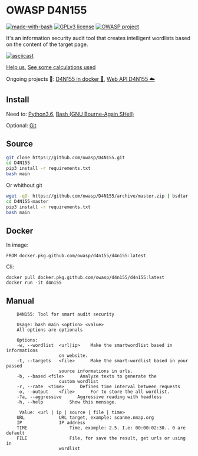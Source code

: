 # OWASP D4N155 
[![made-with-bash](https://img.shields.io/badge/Made%20with-Bash-1f425f.svg)](https://github.com/OWASP/D4N155/search?l=shell) [![GPLv3 license](https://img.shields.io/badge/License-GPLv3-blue.svg)](https://github.com/OWASP/D4N155/blob/master/LICENSE) [![OWASP project](https://img.shields.io/badge/Project-OWASP-1f425f)](https://github.com/OWASP)

It's an information security audit tool that creates intelligent wordlists based on the content of the target page.

[![asciicast](https://asciinema.org/a/294029.svg)](https://asciinema.org/a/294029)

[Help us](https://www2.owasp.org/www-project-d4n155/#div-contributing), [See some calculations used](https://www2.owasp.org/www-project-d4n155/#div-operations)

Ongoing projects :construction_worker:: [D4N155 in docker :gift:](https://github.com/OWASP/D4N155/tree/docker), [Web API D4N155 :cloud:](https://github.com/OWASP/D4N155/tree/api)

## Install
Need to: [Python3.6](https://realpython.com/installing-python/), [Bash (GNU Bourne-Again SHell)](https://www.gnu.org/software/bash/#download)

Optional: [Git](https://git-scm.com/book/en/v2/Getting-Started-Installing-Git)
## Source

```bash
git clone https://github.com/owasp/D4N155.git
cd D4N155
pip3 install -r requirements.txt
bash main
```
Or whithout git

```bash
wget -qO- https://github.com/owasp/D4N155/archive/master.zip | bsdtar -xf-
cd D4N155-master
pip3 install -r requirements.txt
bash main
```
## Docker

In image:
```docker
FROM docker.pkg.github.com/owasp/d4n155/d4n155:latest
```
Cli:
```docker
docker pull docker.pkg.github.com/owasp/d4n155/d4n155:latest
docker run -it d4n155
```

## Manual
```
    D4N155: Tool for smart audit security

    Usage: bash main <option> <value>
    All options are optionals

    Options:
	-w, --wordlist	<url|ip>	Make the smartwordlist based in informations
					on website.
	-t, --targets	<file>  	Make the smart-wordlist based in your passed
					source informations in urls.
	-b, --based	<file>		Analyze texts to generate the
					custom wordlist
	-r, --rate	<time>		Defines time interval between requests
	-o, --output	<file>		For to store the all wordlist.
  	-?a, --aggressive      Aggressive reading with headless
	-h, --help			Show this mensage.

     Value: <url | ip | source | file | time>
	URL				URL target, example: scanme.nmap.org
	IP				IP address
	TIME				Time, example: 2.5. I.e: 00:00:02:30.. 0 are default
	FILE				File, for save the result, get urls or using in
					wordlist
```

